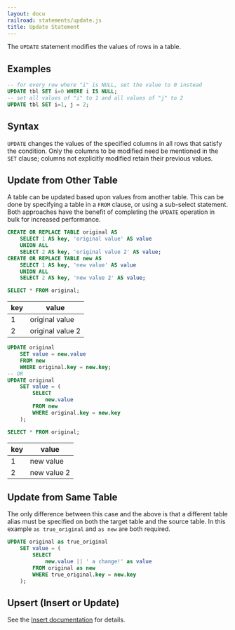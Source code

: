 ```yaml
---
layout: docu
railroad: statements/update.js
title: Update Statement
---
```


The `UPDATE` statement modifies the values of rows in a table.

## Examples

```sql
-- for every row where "i" is NULL, set the value to 0 instead
UPDATE tbl SET i=0 WHERE i IS NULL;
-- set all values of "i" to 1 and all values of "j" to 2
UPDATE tbl SET i=1, j = 2;
```

## Syntax

<div id="rrdiagram"></div>

`UPDATE` changes the values of the specified columns in all rows that satisfy the condition. Only the columns to be modified need be mentioned in the `SET` clause; columns not explicitly modified retain their previous values.

## Update from Other Table

A table can be updated based upon values from another table. This can be done by specifying a table in a `FROM` clause, or using a sub-select statement. Both approaches have the benefit of completing the `UPDATE` operation in bulk for increased performance.

```sql
CREATE OR REPLACE TABLE original AS 
    SELECT 1 AS key, 'original value' AS value 
    UNION ALL 
    SELECT 2 AS key, 'original value 2' AS value;
CREATE OR REPLACE TABLE new AS 
    SELECT 1 AS key, 'new value' AS value 
    UNION ALL 
    SELECT 2 AS key, 'new value 2' AS value;

SELECT * FROM original;
```

<div class="narrow_table"></div>

| key |      value       |
|-----|------------------|
| 1   | original value   |
| 2   | original value 2 |


```sql
UPDATE original 
    SET value = new.value 
    FROM new 
    WHERE original.key = new.key;
-- OR
UPDATE original 
    SET value = (
        SELECT
            new.value
        FROM new
        WHERE original.key = new.key
    );
```

```sql
SELECT * FROM original;
```

<div class="narrow_table"></div>

| key |    value    |
|-----|-------------|
| 1   | new value   |
| 2   | new value 2 |

## Update from Same Table

The only difference between this case and the above is that a different table alias must be specified on both the target table and the source table.
In this example `as true_original` and `as new` are both required. 

```sql
UPDATE original as true_original
    SET value = (
        SELECT
            new.value || ' a change!' as value
        FROM original as new
        WHERE true_original.key = new.key
    );
```

## Upsert (Insert or Update)

See the [Insert documentation](insert#on-conflict-clause) for details.